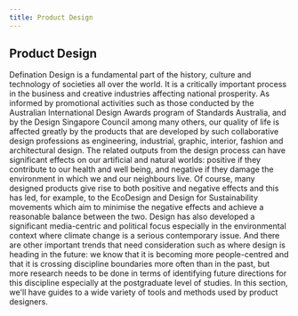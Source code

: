 ```yaml
---
title: Product Design
---
```

## Product Design
Defination
Design is a fundamental part of the history, culture and technology of societies all over the
world. It is a critically important process in the business and creative industries affecting
national prosperity. As informed by promotional activities such as those conducted by the
Australian International Design Awards program of Standards Australia, and by the Design
Singapore Council among many others, our quality of life is affected greatly by the products
that are developed by such collaborative design professions as engineering, industrial,
graphic, interior, fashion and architectural design. The related outputs from the design
process can have significant effects on our artificial and natural worlds: positive if they
contribute to our health and well being, and negative if they damage the environment in
which we and our neighbours live. Of course, many designed products give rise to both
positive and negative effects and this has led, for example, to the EcoDesign and Design
for Sustainability movements which aim to minimise the negative effects and achieve a
reasonable balance between the two. Design has also developed a significant media-centric
and political focus especially in the environmental context where climate change is a serious
contemporary issue. And there are other important trends that need consideration such as
where design is heading in the future: we know that it is becoming more people-centred
and that it is crossing discipline boundaries more often than in the past, but more research
needs to be done in terms of identifying future directions for this discipline especially at the
postgraduate level of studies.
In this section, we'll have guides to a wide variety of tools and methods used by product designers.
